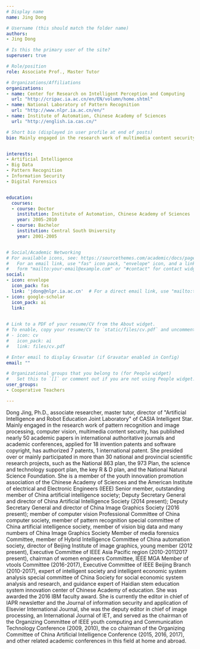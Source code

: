 ```yaml
---
# Display name
name: Jing Dong

# Username (this should match the folder name)
authors:
- Jing Dong

# Is this the primary user of the site?
superuser: true

# Role/position
role: Associate Prof., Master Tutor

# Organizations/Affiliations
organizations:
- name: Center for Research on Intelligent Perception and Computing
  url: "http://cripac.ia.ac.cn/en/EN/volumn/home.shtml"
- name: National Laboratory of Pattern Recognition
  url: "http://www.nlpr.ia.ac.cn/en/"
- name: Institute of Automation, Chinese Academy of Sciences
  url: "http://english.ia.cas.cn/"

# Short bio (displayed in user profile at end of posts)
bio: Mainly engaged in the research work of multimedia content security, artificial intelligence security, multimodal content analysis and understanding.


interests:
- Artificial Intelligence
- Big Data
- Pattern Recognition
- Information Security
- Digital Forensics


education:
  courses:
  - course: Doctor
    institution: Institute of Automation, Chinese Academy of Sciences
    year: 2005-2010
  - course: Bachelor
    institution: Central South University
    year: 2001-2005


# Social/Academic Networking
# For available icons, see: https://sourcethemes.com/academic/docs/page-builder/#icons
#   For an email link, use "fas" icon pack, "envelope" icon, and a link in the
#   form "mailto:your-email@example.com" or "#contact" for contact widget.
social:
- icon: envelope
  icon_pack: fas
  link: 'jdong@nlpr.ia.ac.cn'  # For a direct email link, use "mailto:test@example.org".
- icon: google-scholar
  icon_pack: ai
  link: 
  

# Link to a PDF of your resume/CV from the About widget.
# To enable, copy your resume/CV to `static/files/cv.pdf` and uncomment the lines below.
# - icon: cv
#   icon_pack: ai
#   link: files/cv.pdf

# Enter email to display Gravatar (if Gravatar enabled in Config)
email: ""

# Organizational groups that you belong to (for People widget)
#   Set this to `[]` or comment out if you are not using People widget.
user_groups:
- Cooperative Teachers

---
```


Dong Jing, Ph.D., associate researcher, master tutor, director of "Artificial Intelligence and Robot Education Joint Laboratory" of CASIA Intelligent Star. Mainly engaged in the research work of pattern recognition and image processing, computer vision, multimedia content security, has published nearly 50 academic papers in international authoritative journals and academic conferences, applied for 18 invention patents and software copyright, has authorized 7 patents, 1 international patent. She presided over or mainly participated in more than 30 national and provincial scientific research projects, such as the National 863 plan, the 973 Plan, the science and technology support plan, the key R & D plan, and the National Natural Science Foundation. She is a member of the youth innovation promotion association of the Chinese Academy of Sciences and the American Institute of electrical and Electronic Engineers (IEEE) Senior member, outstanding member of China artificial intelligence society; Deputy Secretary General and director of China Artificial Intelligence Society (2014 present); Deputy Secretary General and director of China Image Graphics Society (2016 present); member of computer vision Professional Committee of China computer society, member of pattern recognition special committee of China artificial intelligence society, member of vision big data and many numbers of China Image Graphics Society Member of media forensics Committee, member of Hybrid Intelligence Committee of China automation society, director of Beijing Institute of image graphics, young member (2012 present), Executive Committee of IEEE Asia Pacific region (2010-20112017 present), chairman of women engineers Committee, IEEE MGA Member of vtools Committee (2016-2017), Executive Committee of IEEE Beijing Branch (2010-2017), expert of intelligent society and intelligent economic system analysis special committee of China Society for social economic system analysis and research, and guidance expert of Haidian stem education system innovation center of Chinese Academy of education. She was awarded the 2016 IBM faculty award. She is currently the editor in chief of IAPR newsletter and the Journal of information security and application of Elsevier International Journal, she was the deputy editor in chief of image processing, an International Journal of IET, and served as the chairman of the Organizing Committee of IEEE youth computing and Communication Technology Conference (2009, 2010), the co chairman of the Organizing Committee of China Artificial Intelligence Conference (2015, 2016, 2017), and other related academic conferences in this field at home and abroad.
